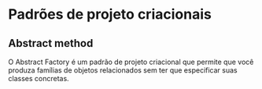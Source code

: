 # Padrões de projeto criacionais



## Abstract method


O Abstract Factory é um padrão de projeto criacional que permite que você produza famílias de objetos relacionados sem ter que especificar suas classes concretas.